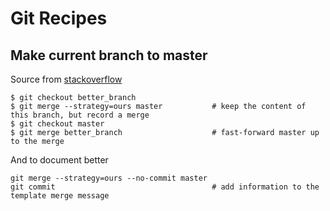 # Git Recipes

## Make current branch to master

Source from [stackoverflow](http://stackoverflow.com/a/2763118)

```Shell
$ git checkout better_branch
$ git merge --strategy=ours master           # keep the content of this branch, but record a merge
$ git checkout master
$ git merge better_branch                    # fast-forward master up to the merge
```

And to document better 

```Shell
git merge --strategy=ours --no-commit master
git commit                                   # add information to the template merge message
```
